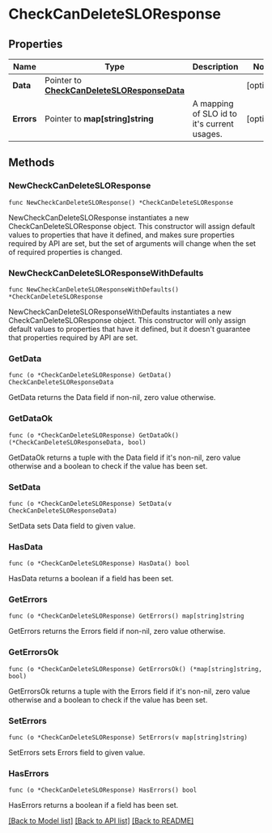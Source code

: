 # CheckCanDeleteSLOResponse

## Properties

Name | Type | Description | Notes
---- | ---- | ----------- | ------
**Data** | Pointer to [**CheckCanDeleteSLOResponseData**](CheckCanDeleteSLOResponseData.md) |  | [optional] 
**Errors** | Pointer to **map[string]string** | A mapping of SLO id to it&#39;s current usages. | [optional] 

## Methods

### NewCheckCanDeleteSLOResponse

`func NewCheckCanDeleteSLOResponse() *CheckCanDeleteSLOResponse`

NewCheckCanDeleteSLOResponse instantiates a new CheckCanDeleteSLOResponse object.
This constructor will assign default values to properties that have it defined,
and makes sure properties required by API are set, but the set of arguments
will change when the set of required properties is changed.

### NewCheckCanDeleteSLOResponseWithDefaults

`func NewCheckCanDeleteSLOResponseWithDefaults() *CheckCanDeleteSLOResponse`

NewCheckCanDeleteSLOResponseWithDefaults instantiates a new CheckCanDeleteSLOResponse object.
This constructor will only assign default values to properties that have it defined,
but it doesn't guarantee that properties required by API are set.

### GetData

`func (o *CheckCanDeleteSLOResponse) GetData() CheckCanDeleteSLOResponseData`

GetData returns the Data field if non-nil, zero value otherwise.

### GetDataOk

`func (o *CheckCanDeleteSLOResponse) GetDataOk() (*CheckCanDeleteSLOResponseData, bool)`

GetDataOk returns a tuple with the Data field if it's non-nil, zero value otherwise
and a boolean to check if the value has been set.

### SetData

`func (o *CheckCanDeleteSLOResponse) SetData(v CheckCanDeleteSLOResponseData)`

SetData sets Data field to given value.

### HasData

`func (o *CheckCanDeleteSLOResponse) HasData() bool`

HasData returns a boolean if a field has been set.

### GetErrors

`func (o *CheckCanDeleteSLOResponse) GetErrors() map[string]string`

GetErrors returns the Errors field if non-nil, zero value otherwise.

### GetErrorsOk

`func (o *CheckCanDeleteSLOResponse) GetErrorsOk() (*map[string]string, bool)`

GetErrorsOk returns a tuple with the Errors field if it's non-nil, zero value otherwise
and a boolean to check if the value has been set.

### SetErrors

`func (o *CheckCanDeleteSLOResponse) SetErrors(v map[string]string)`

SetErrors sets Errors field to given value.

### HasErrors

`func (o *CheckCanDeleteSLOResponse) HasErrors() bool`

HasErrors returns a boolean if a field has been set.


[[Back to Model list]](../README.md#documentation-for-models) [[Back to API list]](../README.md#documentation-for-api-endpoints) [[Back to README]](../README.md)


